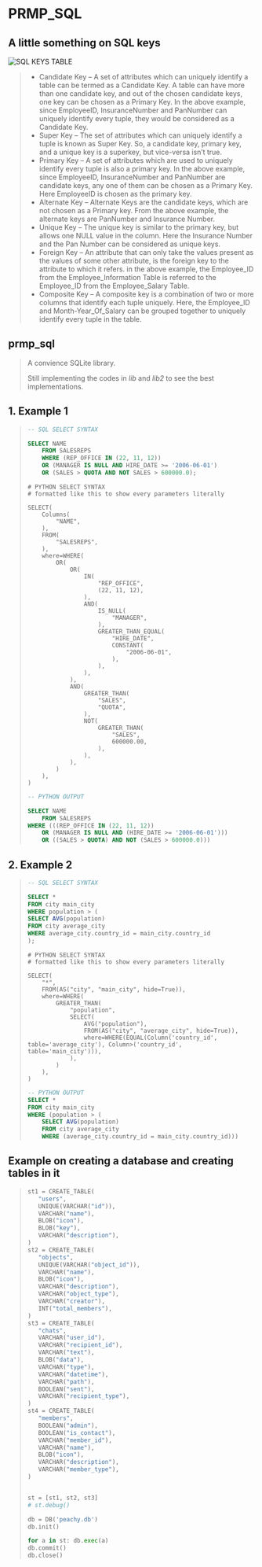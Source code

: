 # PRMP_SQL

## A little something on SQL keys

![SQL KEYS TABLE](imgs/sql_keys.png)

>* Candidate Key – A set of attributes which can uniquely identify a table can be termed as a Candidate Key. A table can have more than one candidate key, and out of the chosen candidate keys, one key can be chosen as a Primary Key. In the above example, since EmployeeID, InsuranceNumber and PanNumber can uniquely identify every tuple, they would be considered as a Candidate Key.
>* Super Key – The set of attributes which can uniquely identify a tuple is known as Super Key. So, a candidate key, primary key, and a unique key is a superkey, but vice-versa isn’t true.
>* Primary Key – A set of attributes which are used to uniquely identify every tuple is also a primary key. In the above example, since EmployeeID, InsuranceNumber and PanNumber are candidate keys, any one of them can be chosen as a Primary Key. Here EmployeeID is chosen as the primary key.
>* Alternate Key – Alternate Keys are the candidate keys, which are not chosen as a Primary key. From the above example, the alternate keys are PanNumber and Insurance Number.
>* Unique Key –  The unique key is similar to the primary key, but allows one NULL value in the column. Here the Insurance Number and the Pan Number can be considered as unique keys.
>* Foreign Key – An attribute that can only take the values present as the values of some other attribute, is the foreign key to the attribute to which it refers. in the above example, the Employee_ID from the Employee_Information Table is referred to the Employee_ID from the Employee_Salary Table.
>* Composite Key – A composite key is a combination of two or more columns that identify each tuple uniquely. Here, the Employee_ID and Month-Year_Of_Salary can be grouped together to uniquely identify every tuple in the table.

## prmp_sql

> A convience SQLite library.
>
>Still implementing the codes in *lib* and *lib2* to see the best implementations.

## 1. Example 1

>    ``` SQL
>    -- SQL SELECT SYNTAX
>
>    SELECT NAME
>        FROM SALESREPS
>        WHERE (REP_OFFICE IN (22, 11, 12))
>        OR (MANAGER IS NULL AND HIRE_DATE >= '2006-06-01')
>        OR (SALES > QUOTA AND NOT SALES > 600000.0);
>    ```
>
>    ``` PY
>    # PYTHON SELECT SYNTAX
>    # formatted like this to show every parameters literally
>
>    SELECT(
>        Columns(
>            "NAME",
>        ),
>        FROM(
>            "SALESREPS",
>        ),
>        where=WHERE(
>            OR(
>                OR(
>                    IN(
>                        "REP_OFFICE",
>                        (22, 11, 12),
>                    ),
>                    AND(
>                        IS_NULL(
>                            "MANAGER",
>                        ),
>                        GREATER_THAN_EQUAL(
>                            "HIRE_DATE",
>                            CONSTANT(
>                                "2006-06-01",
>                            ),
>                        ),
>                    ),
>                ),
>                AND(
>                    GREATER_THAN(
>                        "SALES",
>                        "QUOTA",
>                    ),
>                    NOT(
>                        GREATER_THAN(
>                            "SALES",
>                            600000.00,
>                        ),
>                    ),
>                ),
>            )
>        ),
>    )
>    ```
>
>    ``` SQL
>    -- PYTHON OUTPUT
>
>    SELECT NAME
>        FROM SALESREPS
>    WHERE (((REP_OFFICE IN (22, 11, 12))
>        OR (MANAGER IS NULL AND (HIRE_DATE >= '2006-06-01')))
>        OR ((SALES > QUOTA) AND NOT (SALES > 600000.0)))
>    ```

## 2. Example 2

>    ``` SQL
>    -- SQL SELECT SYNTAX
>
>    SELECT *
>    FROM city main_city
>    WHERE population > (
>    SELECT AVG(population)
>    FROM city average_city
>    WHERE average_city.country_id = main_city.country_id
>    );
>    ```
>
>    ``` PY
>    # PYTHON SELECT SYNTAX
>    # formatted like this to show every parameters literally
>
>    SELECT(
>        "*",
>        FROM(AS("city", "main_city", hide=True)),
>        where=WHERE(
>            GREATER_THAN(
>                "population",
>                SELECT(
>                    AVG("population"),
>                    FROM(AS("city", "average_city", hide=True)),
>                    where=WHERE(EQUAL(Column('country_id', table='average_city'), Column>('country_id', table='main_city'))),
>                ),
>            )
>        ),
>    )
>    ```
>
>    ``` SQL
>    -- PYTHON OUTPUT
>    SELECT * 
>    FROM city main_city
>    WHERE (population > (
>        SELECT AVG(population)
>        FROM city average_city
>        WHERE (average_city.country_id = main_city.country_id)))
>    ```

## Example on creating a database and creating tables in it

>
>``` py
>st1 = CREATE_TABLE(
>    "users",
>    UNIQUE(VARCHAR("id")),
>    VARCHAR("name"),
>    BLOB("icon"),
>    BLOB("key"),
>    VARCHAR("description"),
>)
>st2 = CREATE_TABLE(
>    "objects",
>    UNIQUE(VARCHAR("object_id")),
>    VARCHAR("name"),
>    BLOB("icon"),
>    VARCHAR("description"),
>    VARCHAR("object_type"),
>    VARCHAR("creator"),
>    INT("total_members"),
>)
>st3 = CREATE_TABLE(
>    "chats",
>    VARCHAR("user_id"),
>    VARCHAR("recipient_id"),
>    VARCHAR("text"),
>    BLOB("data"),
>    VARCHAR("type"),
>    VARCHAR("datetime"),
>    VARCHAR("path"),
>    BOOLEAN("sent"),
>    VARCHAR("recipient_type"),
>)
>st4 = CREATE_TABLE(
>    "members",
>    BOOLEAN("admin"),
>    BOOLEAN("is_contact"),
>    VARCHAR("member_id"),
>    VARCHAR("name"),
>    BLOB("icon"),
>    VARCHAR("description"),
>    VARCHAR("member_type"),
>)
>
>
>st = [st1, st2, st3]
># st.debug()
>
>db = DB('peachy.db')
>db.init()
>
>for a in st: db.exec(a)
>db.commit()
>db.close()
>
>```
